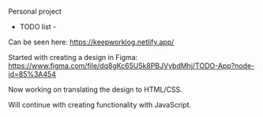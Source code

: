 Personal project 
- TODO list -

Can be seen here: https://keepworklog.netlify.app/

Started with creating a design in Figma: https://www.figma.com/file/dq8gKc65U5k8PBJVybdMhj/TODO-App?node-id=85%3A454

Now working on translating the design to HTML/CSS.

Will continue with creating functionality with JavaScript.
